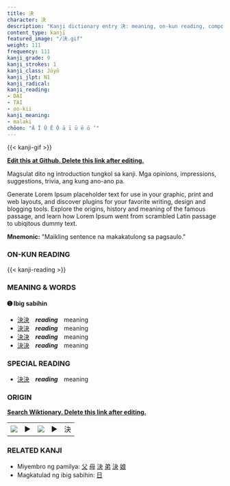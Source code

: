 ```yaml
---
title: 決
character: 決
description: "Kanji dictionary entry 決: meaning, on-kun reading, compounds, origin, related kanji"
content_type: kanji
featured_image: "/決.gif"
weight: 111
frequency: 111
kanji_grade: 9
kanji_strokes: 1
kanji_class: Jōyō
kanji_jlpt: N1
kanji_radical: 
kanji_reading: 
- DAI
- TAI
- oo-kii
kanji_meaning:
- malaki
chōon: "Ā Ī Ū Ē Ō ā ī ū ē ō ’"
---
```

[//]: # (Don't edit the line below. Kanji animated GIF code is automatically generated.)
{{< kanji-gif >}}

[//]: # (Edit below this line.)

**[Edit this at Github. Delete this link after editing.](https://github.com/tim0g/tim/tree/main/content/kanji/決/index.md)**

Magsulat dito ng introduction tungkol sa kanji. Mga opinions, impressions, suggestions, trivia, ang kung ano-ano pa.

Generate Lorem Ipsum placeholder text for use in your graphic, print and web layouts, and discover plugins for your favorite writing, design and blogging tools. Explore the origins, history and meaning of the famous passage, and learn how Lorem Ipsum went from scrambled Latin passage to ubiqitous dummy text.
 
**Mnemonic:** "Maikling sentence na makakatulong sa pagsaulo."

### ON-KUN READING

[//]: # (Don't edit the line below. ON-KUN READING code is automatically generated.)
{{< kanji-reading >}}

### MEANING & WORDS

#### ➊ **Ibig sabihin**
  - [決](../決)[決](../決)　***reading***　meaning
  - [決](../決)[決](../決)　***reading***　meaning
  - [決](../決)[決](../決)　***reading***　meaning
  - [決](../決)[決](../決)　***reading***　meaning

### SPECIAL READING
  - [決](../決)[決](../決)　***reading***　meaning

### ORIGIN

**[Search Wiktionary. Delete this link after editing.](https://wiktionary.org/wiki/決)**
<table class="kanji-table"><tr><td>
<img src="60px-決-bronze.svg.png">
</td><td>▶</td><td>
<img src="60px-決-oracle.svg.png">
</td><td>▶</td>
<td class="kanji-origin">決</td>
</tr></table>

### RELATED KANJI
- Miyembro ng pamilya: [父](../父) [母](../母) [決](../決) [弟](../弟) [決](../決) [娘](../娘)
- Magkatulad ng ibig sabihin: [日](../日)
